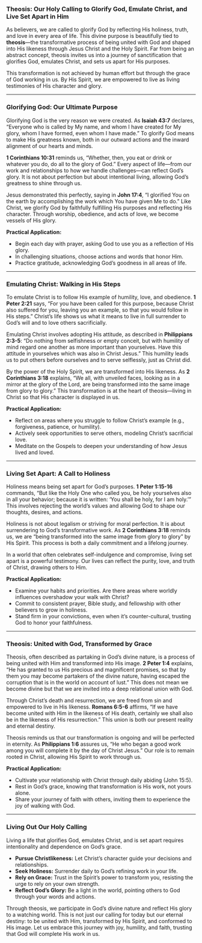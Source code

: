 ### **Theosis: Our Holy Calling to Glorify God, Emulate Christ, and Live Set Apart in Him**

As believers, we are called to glorify God by reflecting His holiness, truth, and love in every area of life. This divine purpose is beautifully tied to **theosis**—the transformative process of being united with God and shaped into His likeness through Jesus Christ and the Holy Spirit. Far from being an abstract concept, theosis invites us into a journey of sanctification that glorifies God, emulates Christ, and sets us apart for His purposes.

This transformation is not achieved by human effort but through the grace of God working in us. By His Spirit, we are empowered to live as living testimonies of His character and glory.

---

### **Glorifying God: Our Ultimate Purpose**

Glorifying God is the very reason we were created. As **Isaiah 43:7** declares, “Everyone who is called by My name, and whom I have created for My glory, whom I have formed, even whom I have made.” To glorify God means to make His greatness known, both in our outward actions and the inward alignment of our hearts and minds.

**1 Corinthians 10:31** reminds us, “Whether, then, you eat or drink or whatever you do, do all to the glory of God.” Every aspect of life—from our work and relationships to how we handle challenges—can reflect God’s glory. It is not about perfection but about intentional living, allowing God’s greatness to shine through us.

Jesus demonstrated this perfectly, saying in **John 17:4**, “I glorified You on the earth by accomplishing the work which You have given Me to do.” Like Christ, we glorify God by faithfully fulfilling His purposes and reflecting His character. Through worship, obedience, and acts of love, we become vessels of His glory.

**Practical Application:**  
- Begin each day with prayer, asking God to use you as a reflection of His glory.  
- In challenging situations, choose actions and words that honor Him.  
- Practice gratitude, acknowledging God’s goodness in all areas of life.

---

### **Emulating Christ: Walking in His Steps**

To emulate Christ is to follow His example of humility, love, and obedience. **1 Peter 2:21** says, “For you have been called for this purpose, because Christ also suffered for you, leaving you an example, so that you would follow in His steps.” Christ’s life shows us what it means to live in full surrender to God’s will and to love others sacrificially.

Emulating Christ involves adopting His attitude, as described in **Philippians 2:3-5**: “Do nothing from selfishness or empty conceit, but with humility of mind regard one another as more important than yourselves. Have this attitude in yourselves which was also in Christ Jesus.” This humility leads us to put others before ourselves and to serve selflessly, just as Christ did.

By the power of the Holy Spirit, we are transformed into His likeness. As **2 Corinthians 3:18** explains, “We all, with unveiled faces, looking as in a mirror at the glory of the Lord, are being transformed into the same image from glory to glory.” This transformation is at the heart of theosis—living in Christ so that His character is displayed in us.

**Practical Application:**  
- Reflect on areas where you struggle to follow Christ’s example (e.g., forgiveness, patience, or humility).  
- Actively seek opportunities to serve others, modeling Christ’s sacrificial love.  
- Meditate on the Gospels to deepen your understanding of how Jesus lived and loved.

---

### **Living Set Apart: A Call to Holiness**

Holiness means being set apart for God’s purposes. **1 Peter 1:15-16** commands, “But like the Holy One who called you, be holy yourselves also in all your behavior; because it is written: ‘You shall be holy, for I am holy.’” This involves rejecting the world’s values and allowing God to shape our thoughts, desires, and actions.

Holiness is not about legalism or striving for moral perfection. It is about surrendering to God’s transformative work. As **2 Corinthians 3:18** reminds us, we are “being transformed into the same image from glory to glory” by His Spirit. This process is both a daily commitment and a lifelong journey.

In a world that often celebrates self-indulgence and compromise, living set apart is a powerful testimony. Our lives can reflect the purity, love, and truth of Christ, drawing others to Him.

**Practical Application:**  
- Examine your habits and priorities. Are there areas where worldly influences overshadow your walk with Christ?  
- Commit to consistent prayer, Bible study, and fellowship with other believers to grow in holiness.  
- Stand firm in your convictions, even when it’s counter-cultural, trusting God to honor your faithfulness.

---

### **Theosis: United with God, Transformed by Grace**

Theosis, often described as partaking in God’s divine nature, is a process of being united with Him and transformed into His image. **2 Peter 1:4** explains, “He has granted to us His precious and magnificent promises, so that by them you may become partakers of the divine nature, having escaped the corruption that is in the world on account of lust.” This does not mean we become divine but that we are invited into a deep relational union with God.

Through Christ’s death and resurrection, we are freed from sin and empowered to live in His likeness. **Romans 6:5-6** affirms, “If we have become united with Him in the likeness of His death, certainly we shall also be in the likeness of His resurrection.” This union is both our present reality and eternal destiny.

Theosis reminds us that our transformation is ongoing and will be perfected in eternity. As **Philippians 1:6** assures us, “He who began a good work among you will complete it by the day of Christ Jesus.” Our role is to remain rooted in Christ, allowing His Spirit to work through us.

**Practical Application:**  
- Cultivate your relationship with Christ through daily abiding (John 15:5).  
- Rest in God’s grace, knowing that transformation is His work, not yours alone.  
- Share your journey of faith with others, inviting them to experience the joy of walking with God.

---

### **Living Out Our Holy Calling**

Living a life that glorifies God, emulates Christ, and is set apart requires intentionality and dependence on God’s grace.  

- **Pursue Christlikeness:** Let Christ’s character guide your decisions and relationships.  
- **Seek Holiness:** Surrender daily to God’s refining work in your life.  
- **Rely on Grace:** Trust in the Spirit’s power to transform you, resisting the urge to rely on your own strength.  
- **Reflect God’s Glory:** Be a light in the world, pointing others to God through your words and actions.  

Through theosis, we participate in God’s divine nature and reflect His glory to a watching world. This is not just our calling for today but our eternal destiny: to be united with Him, transformed by His Spirit, and conformed to His image. Let us embrace this journey with joy, humility, and faith, trusting that God will complete His work in us.